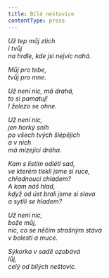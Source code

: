 ```yaml
---
title: Bílé neštovice
contentType: prose
---
```


<section>

_Už tep můj ztich  
i tvůj  
na hrdle, kde jsi nejvíc nahá._

</section>

<section>

_Můj pro tebe,  
tvůj pro mne._

</section>

<section>

_Už není nic, má drahá,  
to si pamatuj!  
I železo se ohne._

</section>

<section>

_Už není nic,  
jen horký sníh  
po všech tvých šlépějích  
a v nich  
má mizející dráha._

</section>

<section>

_Kam s listím odlétl sad,  
ve kterém tiskli jsme si ruce,  
chřadnoucí chladem?  
A kam náš hlad,  
když od úst brali jsme si slova  
a sytili se hladem?_

</section>

<section>

_Už není nic,  
bože můj,  
nic, co se něčím strašným stává  
v bolesti a muce._

</section>

<section>

_Sýkorka v sadě ozobává  
lůj,  
celý od bílých neštovic._

</section>
